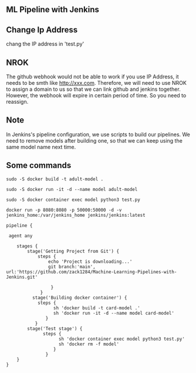 
## ML Pipeline with Jenkins

## Change Ip Address

chang the IP address in 'test.py'

## NROK

The github webhook would not be able to work if you use IP Address, it needs to be smth like http://xxx.com.
Therefore, we will need to use NROK to assign a domain to us so that we can link github and jenkins together.
However, the webhook will expire in certain period of time. So you need to reassign.

## Note

In Jenkins's pipeline configuration, we use scripts to build our pipelines. We need to remove models after building one, so that we can keep using the same model name next time.

## Some commands

`sudo -S docker build -t adult-model .`

`sudo -S docker run -it -d --name model adult-model`

`sudo -S docker container exec model python3 test.py`

`docker run -p 8080:8080 -p 50000:50000 -d -v jenkins_home:/var/jenkins_home jenkins/jenkins:latest`


```
pipeline {
 
 agent any
     
    stages {
        stage('Getting Project from Git') {
            steps {
                echo 'Project is downloading...'
                git branch:'main', url:'https://github.com/zack1284/Machine-Learning-Pipelines-with-Jenkins.git'
  
                 }
             }
          stage('Building docker container') {
            steps {
                  sh 'docker build -t card-model .'
                  sh 'docker run -it -d --name model card-model'
               }
           }
        stage('Test stage') {
              steps {
                    sh 'docker container exec model python3 test.py'
                    sh 'docker rm -f model'
                  }
               }
    }
}
```
